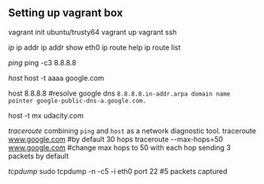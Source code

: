 ## Setting up vagrant box

vagrant init ubuntu/trusty64
vagrant up
vagrant ssh

*ip*
ip addr
ip addr show eth0
ip route help
ip route list

*ping*
ping -c3 8.8.8.8

*host*
host -t aaaa google.com 

host 8.8.8.8 #resolve google dns
`8.8.8.8.in-addr.arpa domain name pointer google-public-dns-a.google.com.`

host -t mx udacity.com

*traceroute*
combining `ping` and `host` as a network diagnostic tool.
traceroute www.google.com #by default 30 hops
traceroute --max-hops=50 www.google.com #change max hops to 50 with each hop sending 3 packets by default

*tcpdump*
sudo tcpdump -n -c5 -i eth0 port 22 #5 packets captured

